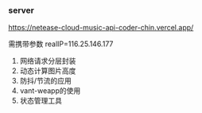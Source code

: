### server

https://netease-cloud-music-api-coder-chin.vercel.app/

需携带参数 realIP=116.25.146.177


1. 网络请求分层封装
2. 动态计算图片高度
3. 防抖/节流的应用
4. vant-weapp的使用
5. 状态管理工具
